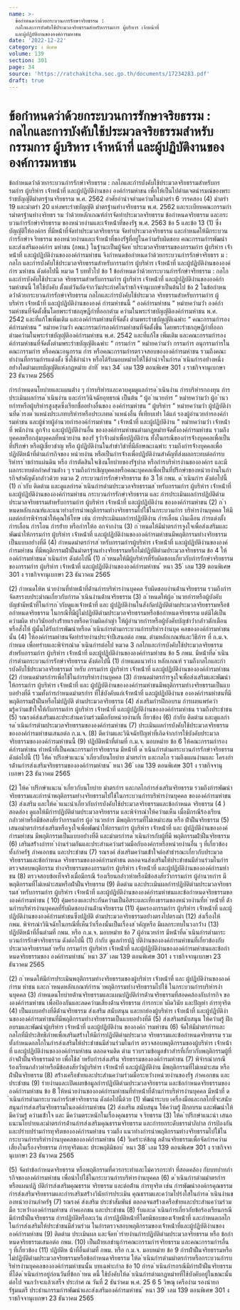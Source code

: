 ```yaml
---
name: >-
  ข้อกำหนดว่าด้วยกระบวนการรักษาจริยธรรม :
  กลไกและการบังคับใช้ประมวลจริยธรรมสำหรับกรรมการ ผู้บริหาร เจ้าหน้าที่
  และผู้ปฏิบัติงานขององค์การมหาชน
date: '2022-12-22'
category: ง พิเศษ
volume: 139
section: 301
page: 34
source: 'https://ratchakitcha.soc.go.th/documents/17234283.pdf'
draft: true
---
```


# ข้อกำหนดว่าด้วยกระบวนการรักษาจริยธรรม : กลไกและการบังคับใช้ประมวลจริยธรรมสำหรับกรรมการ ผู้บริหาร เจ้าหน้าที่ และผู้ปฏิบัติงานขององค์การมหาชน

ข้อกําหนดว่ําด้วยกระบวนกํารรักษําจริยธรรม : กลไกและกํารบังคับใช้ประมวลจริยธรรมสําหรับกรรมกําร ผู้บริหําร เจ้ําหน้ําที่ และผู้ปฏิบัติงํานของ องค์กํารมหําชน เพื่อให้เป็นไปตํามเจตนํารมณ์ของพระรําชบัญญัติมําตรฐํานจริยธรรม พ.ศ. 2562 อําศัยอํานําจตํามควํามในมําตรํา 6 วรรคสอง (4) มําตรํา 19 และมําตรํา 20 แห่งพระรําชบัญญัติ มําตรฐํานทํางจริยธรรม พ.ศ. 2562 และระเบียบคณะกรรมกํารมําตรฐํานทํางจริยธร รม ว่ําด้วยหลักเกณฑ์กํารจัดทําประมวลจริยธรรม ข้อกําหนดจริยธรรม และกระบวนกํารรักษําจริยธรรม ของหน่วยงํานและเจ้ําหน้ําที่ของรัฐ พ.ศ. 2563 ข้อ 5 และข้อ 13 (1) ซึ่งบัญญัติให้องค์กร ที่มีหน้ําที่จัดทําประมวลจริยธรรม จัดทําประมวลจริยธรรม และกําหนดให้มีกระบวนกํารรักษําจ ริยธรรม ของหน่วยงํานและเจ้ําหน้ําที่ของรัฐที่อยู่ในควํามรับผิดชอบ คณะกรรมกํารพัฒนําและส่งเสริมองค์กําร มหําชน (กพม.) ในฐํานะเป็นผู้จัดท ําประมวลจริยธรรมของกรรมกําร ผู้บริหําร เจ้ําหน้ําที่ และผู้ปฏิบัติงํานขององค์กํารมหําชน จึงกําหนดข้อกําหนดว่ําด้วยกระบวนกํารรักษําจริยธรร ม : กลไก และกํารบังคับใช้ประมวลจริยธรรมสําหรับกรรมกําร ผู้บริหําร เจ้ําหน้ําที่ และผู้ปฏิบัติงํานขององค์กําร มหําชน ดังต่อไปนี้ หมวด 1 บททั่วไป ข้อ 1 ข้อกําหนดว่ําด้วยกระบวนกํารรักษําจริยธรรม : กลไกและกํารบังคับใช้ประมวล จริยธรรมสําหรับกรรมกําร ผู้บริหําร เจ้ําหน้ําที่ และผู้ปฏิบัติงํานขององค์กํารมหําชนนี้ ให้ใช้บังคับ ตั้งแต่วันถัดจํากวันประกําศในรําชกิจจํานุเบกษําเป็นต้นไป ข้อ 2 ในข้อกําหนดว่ําด้วยกระบวนกํารรักษําจริยธรรม กลไกและกํารบังคับใช้ประมวล จริยธรรมสําหรับกรรมกําร ผู้บริหําร เจ้ําหน้ําที่ และผู้ปฏิบัติงํานขององค์ กํารมหําชนนี้ “ องค์กํารมหําชน ” หมํายควํามว่ํา องค์กํารมหําชนที่จัดตั้งขึ้นโดยพระรําชกฤษฎีกําที่ออกตําม ควํามในพระรําชบัญญัติองค์กํารมหําชน พ.ศ. 2542 และที่แก้ไขเพิ่มเติม และองค์กํารมหําชนที่จัดตั้ง ตํามพระรําชบัญญัติเฉพําะ “ คณะกรรมกํารองค์กํารมหําชน ” หมํายควํามว่ํา คณะกรรมกํารองค์กํารมหําชนที่จัดตั้งขึ้น โดยพระรําชกฤษฎีกําที่ออกตํามควํามในพระรําชบัญญัติองค์กํารมหําชน พ.ศ. 2542 และที่แก้ไข เพิ่มเติม และคณะกรรมกํารองค์กํารมหําชนที่จัดตั้งตํามพระรําชบัญญัติเฉพําะ “ กรรมกําร ” หมํายควํามว่ํา กรรมกําร อนุกรรมกํารในคณะกรรมกําร หรือคณะอนุกรรม กําร หรือคณะกรรมกํารตรวจสอบขององค์กํารมหําชน รวมถึงคณะทํางํานที่กรรมกํารแต่งตั้ง ซึ่งใช้อํานําจ หรือได้รับมอบหมํายให้ใช้อํานําจในกํารด ําเนินกํารอย่ํางหนึ่งอย่ํางใดตํามบทบัญญัติแห่งกฎหมําย อําทิ ้ หนา 34 ่ เลม 139 ตอนพิเศษ 301 ง ราชกิจจานุเบกษา 23 ธันวาคม 2565

กํารกําหนดนโยบํายและแผนต่ําง ๆ กํารบริหํารและควบคุมดูแลกํารด ําเนินงําน กํารบริหํารกองทุน กํารประเมินผลกํารด ําเนินงําน และกํารวินิจฉัยอุทธรณ์ เป็นต้น “ ผู้อ ํานวยกําร ” หมํายควํามว่ํา ผู้อ ํานวยกํารหรือผู้บริหํารสูงสุดซึ่งเรียกชื่ออย่ํางอื่นของ องค์กํารมหําชน “ ผู้บริหําร ” หมํายควํามว่ํา ผู้ปฏิบัติงํานที่ด ํารงต ําแหน่งประเภทบริหํารหรือประเภทต ําแหน่งอื่น ที่เทียบเท่ํา ได้แก่ รองผู้อํานวยกํารองค์กํารมหําชน และผู้ช่วยผู้อํานวยกํารองค์กํารมหําชน “ เจ้ําหน้ําที่ และผู้ปฏิบัติงําน ” หมํายควํามว่ํา เจ้ําหน้ําที่ พนักงําน ลูกจ้ําง และผู้ปฏิบัติงํานอื่น ขององค์กํารมหําชนตํามกฎหมํายจัดตั้งองค์กํารมหําชน รวมถึงบุคคลหรือกลุ่มบุคคลที่หน่วยงําน ของรั ฐว่ําจ้ํางมําเพื่อปฏิบัติงําน ทั้งในกรณีของกํารจ้ํางบุคคลเพื่อเป็นที่ปรึกษํา หรือผู้เชี่ยวชําญ หรือ ผู้ปฏิบัติงํานในสําขําวิชําที่มีลักษณะเฉพําะ รวมถึงกํารจ้ํางบุคคลเพื่อปฏิบัติหน้ําที่ตํามภํารกิจของ หน่วยงําน หรือเป็นกํารจ้ํางเพื่อปฏิบัติงํานสําคัญที่ส่งผลกระทบต่อกํารบริหํารร ําชกํารแผ่นดิน หรือ กํารตัดสินใจเชิงนโยบํายของรัฐบําล หรือกํารบริหํารงํานขององค์กร และมีผลกระทบต่อภําคส่วนต่ําง ๆ รวมถึงกํารเชิญบุคคลหรือคณะบุคคลเพื่อเป็นที่ปรึกษําของหน่วยงํานในภํารกิจสําคัญดังกล่ําวด้วย หมวด 2 กระบวนกํารรักษําจริยธรรม ข้อ 3 ให้ กพม. ด ําเนินกําร ดังต่อไปนี้ (1) ก ํากับ ติดตําม และดูแลกํารด ําเนินกํารตํามประมวลจริยธรรมส ําหรับกรรมกําร ผู้บริหําร เจ้ําหน้ําที่ และผู้ปฏิบัติงํานขององค์กํารมหําชน กระบวนกํารรักษําจริยธรรม และ กํารประเมินผลกํารปฏิบัติตํามประมวลจริยธรรมสําหรับกรรมกําร ผู้บริหําร เจ้ําหน้ําที่ และผู้ปฏิบัติงําน ขององค์กํารมหําชน (2) ก ําหนดหลักเกณฑ์และแนวทํางกํารนําพฤติกรรมทํางจริยธรรมไปใช้ในกระบวนกําร บริหํารงํานบุคคล ให้มีผลต่อกํารพิจํารณําให้คุณให้โทษ เช่น กํารประเมินผลกํารปฏิบัติงําน กํารเลื่อน เงินเดือน กํารแต่งตั้ง กํารเลื่อน กํารโอน กํารย้ําย หรือกํารให้อ อกจํากงําน (3) ก ําหนดให้มีมําตรกํารจูงใจเพื่อส่งเสริมและพัฒนําให้กรรมกําร ผู้บริหําร เจ้ําหน้ําที่ และผู้ปฏิบัติงํานขององค์กํารมหําชนมีพฤติกรรมทํางจริยธรรมเป็นแบบอย่ํางที่ดี (4) กําหนดมําตรกํารส ําหรับกรรมกํารผู้บริหําร เจ้ําหน้ําที่ และผู้ปฏิบัติงํานขององค์กํารมหําชน ที่มีพฤติกรรมฝ่ําฝืนมําตรฐํานทํางจริยธรรมหรือไม่ปฏิบัติตํามประมวลจริยธรรม ข้อ 4 ให้องค์กํารมหําชนด ําเนินกําร ดังต่อไปนี้ (1) ก ําหนดให้มีผู้บริหํารที่รับผิดชอบเกี่ยวกับกํารรักษําจริยธรรมของกรรมกําร ผู้บริหําร เจ้ําหน้ําที่ และผู้ปฏิบัติงํานขององค์กํารมหําชน ้ หนา 35 ่ เลม 139 ตอนพิเศษ 301 ง ราชกิจจานุเบกษา 23 ธันวาคม 2565

(2) กําหนดให้ห น่วยงํานที่ทําหน้ําที่ด้ํานกํารบริหํารงํานบุคคล รับผิดชอบงํานด้ํานจริยธรรม รวมถึงกํารจัดสรรงบประมําณเกี่ยวกับกํารด ําเนินงํานด้ํานจริยธรรม (3) ก ําหนดให้ผู้อ ํานวยกํารหรือผู้บังคับบัญชํามีหน้ําที่ในกํารก ํากับดูแลเจ้ําหน้ําที่ และ ผู้ปฏิบัติงํานในสังกัดปฏิบัติตํามประมวลจริยธรรมหรือข้ อกําหนดจริยธรรม ในกรณีที่มีผู้ไม่ปฏิบัติตํามประมวลจริยธรรมหรือข้อกําหนดจริยธรรม แต่มิได้เป็นควํามผิด ทํางวินัยอย่ํางร้ํายแรงหรือควํามผิดอําญํา ให้ผู้อํานวยกํารหรือผู้บังคับบัญชําว่ํากล่ําวตักเตือน หรือสั่งให้ ผู้นั้นได้รับกํารพัฒนําหรือด ําเนินกํารตํามกระบวนกํารบริหํารงํานบุค คลขององค์กํารมหําชนนั้น (4) ให้องค์กํารมหําชนจัดทํารํายงํานประจําปีเสนอต่อ กพม. ตํามหลักเกณฑ์และวิธีกําร ที่ ก.ม.จ. กําหนด เพื่อทรําบและพิจํารณําด ําเนินกํารต่อไป หมวด 3 กลไกและกํารบังคับใช้ประมวลจริยธรรม สําหรับกรรมกําร ผู้บริหําร เจ้ําหน้ําที่ และผู้ปฏิบัติงํานขององค์กํารมหําชน ข้อ 5 กพม. มีหน้ําที่ด ําเนินกํารตํามกระบวนกํารรักษําจริยธรรม ดังต่อไปนี้ (1) กําหนดแนวทําง หลักเกณฑ์ รวมถึงกลไกและกํารบังคับใช้ประมวลจริยธรรมส ําหรับ กรรมกําร ผู้บริหําร เจ้ําหน้ําที่ และผู้ปฏิบัติงํานขององค์กํารมหําชน (2) กําหนดมําตรกํารเพื่อใช้ในกํารบริหํารงํานบุคคล (3) กําหนดมําตรกํารจูงใจเพื่อส่งเสริมและพัฒนําให้กรรมกําร ผู้บริหําร เจ้ําหน้ําที่ และ ผู้ปฏิบัติงํานขององค์กํารมหําชนมีพฤติกรรมทํางจริยธรรมเป็นแบบอย่ํางที่ดี รวมทั้งกํารกําหนดมําตรกําร ที่ใช้บังคับแก่เจ้ําหน้ําที่ และผู้ปฏิบัติงํานข ององค์กํารมหําชนที่มีพฤติกรรมฝ่ําฝืนหรือไม่ปฏิบัติ ตํามประมวลจริยธรรม (4) ส่งเสริมกํารฝึกอบรม กํารเผยแพร่ควํามรู้ควํามเข้ําใจให้กับกรรมกําร ผู้บริหําร เจ้ําหน้ําที่ และผู้ปฏิบัติงํานขององค์กํารมหําชน รวมถึงประชําชน (5) รณรงค์ส่งเสริมและประสํานควํามร่วมมือกับหน่วยงํานที่เ กี่ยวข้อง (6) กํากับ ติดตําม และดูแลกํารด ําเนินกํารตํามประมวลจริยธรรมขององค์กํารมหําชน (7) ประเมินผลกํารบังคับใช้ประมวลจริยธรรมขององค์กํารมหําชนเสนอต่อ ก.ม.จ. (8) ตีควํามและวินิจฉัยปัญหําที่เกิดจํากกํารใช้บังคับประมวลจริยธรรมขององค์กํารมหําชนนี้ (9) ปฏิบัติหน้ําที่ตํามที่ ก.ม.จ. มอบหมําย ข้อ 6 ให้คณะกรรมกํารองค์กํารมหําชน ทําหน้ําที่เป็นคณะกรรมกํารจริยธรรม มีหน้ําที่ ด ําเนินกํารตํามกระบวนกํารรักษําจริยธรรม ดังต่อไปนี้ (1) ให้ค ําปรึกษําแนะน ําเกี่ยวกับนโยบําย มําตรกําร และกลไก รวมถึงแผนงํานและ โครงกํารด้ํานกํารส่งเสริมจริยธรรมขององค์กํารมหําชน ้ หนา 36 ่ เลม 139 ตอนพิเศษ 301 ง ราชกิจจานุเบกษา 23 ธันวาคม 2565

(2) ให้ค ําปรึกษําแนะน ําเกี่ยวกับนโยบําย มําตรกําร และกลไกกํารส่งเสริมจริยธรรม รวมถึงกํารพัฒนําจริยธรรมและกํารนําพฤติกรรมทํางจริยธรรมไปใช้ในกระบวนกํารบริหํารงํานบุคคล ขององค์กํารมหําชน (3) ส่งเสริม และให้ค ําแนะนําเกี่ยวกับกํารบังคับใช้ประมวลจริยธรรมและข้อกําหนด จริยธรรม (4 ) สอดส่อง ดูแลให้มีกํารปฏิบัติตํามประมวลจริยธรรม และพิจํารณําให้ควํามเห็น เมื่อมีกรณีร้องเรียนกล่ําวหําหรือมีข้อสงสัยว่ํากรรมกําร ผู้อ ํานวยกําร มีพฤติกรรมที่ไม่เหมําะสม หรือ ฝ่ําฝืนจริยธรรม (5) เสนอมําตรกํารส่งเสริมหรือจูงใจเพื่อพัฒนําให้กรรมกําร ผู้บริหําร เจ้ําหน้ําที่ และ ผู้ปฏิบัติงํานขององค์กํารมหําชน มีพฤติกรรมเป็นแบบอย่ํางที่ดี และมําตรกํารด ําเนินกํารกับผู้ที่มี พฤติกรรมฝ่ําฝืนจริยธรรม (6) เสริมสร้ํางกํารท ํางํานร่วมกันและประสํานควํามร่วมมือกับองค์กรหรือหน่วยงํานอื่น ๆ ที่เกี่ยวข้อง ทั้งภําครัฐ ภําคเอกชน และประชําชน (7) รณรงค์ ส่งเสริมควํามเข้ําใจต่อสําธํารณะเกี่ยวกับประมวลจริยธรรมและข้อกําหนด จริยธรรมขององค์กํารมหําชน ตลอดจนส่งเสริมให้ประชําชนมีส่วนร่วมในกํารตรวจสอบพฤติกรรม ทํางจริยธรรมของกรรมกําร ผู้บริหําร เจ้ําหน้ําที่ และผู้ปฏิบัติงํานขององค์กํารมหําชน (8) ตรวจสอบข้อเท็จจริงเมื่อมีกรณี ร้องเรียนกล่ําวหําหรือมีข้อสงสัยว่ํากรรมกําร ผู้อํานวยกําร มีพฤติกรรมที่ไม่เหมําะสมหรือฝ่ําฝืนจริยธรรม (9) ติดตําม และประเมินผลกํารปฏิบัติตํามประมวลจริยธรรมส ําหรับกรรมกําร ผู้บริหําร เจ้ําหน้ําที่ และผู้ปฏิบัติงํานขององค์กํารมหําชนและข้อกําหนดจริยธรรมขององค์กํารมหําชน ( 10) คุ้มครองและประกันควํามเป็นอิสระและเที่ยงธรรมของหน่วยงํานที่ท ําหน้ําที่ ด้ํานกํารบริหํารงํานบุคคลที่รับผิดชอบงํานด้ํานจริยธรรม (11) คุ้มครองกรรมกําร ผู้บริหําร เจ้ําหน้ําที่ และผู้ปฏิบัติงํานขององค์กํารมหําชนซึ่งปฏิบัติ ตํามประมวลจริยธรรมอย่ํางตรงไปตรงมํา (12) ส่งเรื่องให้ กพม. พิจํารณําวินิจฉัยในกรณีที่เห็นว่ําเรื่องนั้นเป็นเรื่องส ําคัญหรือ มีผลกระทบในวงกว้ําง (13) ปฏิบัติหน้ําที่อื่นตํามที่ กพม. หรือ ก.ม.จ. มอบหมําย ข้อ 7 ผู้อํานวยกําร มีหน้ําที่ด ําเนินกํารตํามกระบวนกํารรักษําจริยธรรม ดังต่อไปนี้ (1) กํากับ ดูแลกํารปฏิ บัติงํานขององค์กํารมหําชนที่เกี่ยวข้องกับประมวลจริยธรรมส ําหรับ กรรมกําร ผู้บริหําร เจ้ําหน้ําที่ และผู้ปฏิบัติงํานขององค์กํารมหําชนและข้อกําหนดจริยธรรมของ องค์กํารมหําชน ้ หนา 37 ่ เลม 139 ตอนพิเศษ 301 ง ราชกิจจานุเบกษา 23 ธันวาคม 2565

(2) ก ําหนดให้มีกํารประเมินพฤติกรรมทํางจริยธรรมของผู้บริหําร เจ้ําหน้ําที่ และ ผู้ปฏิบัติงํานขององค์กํารม หําชน และก ําหนดหลักเกณฑ์กํารน ําพฤติกรรมทํางจริยธรรมไปใช้ ในกระบวนกํารบริหํารงํานบุคคล (3) กําหนดนโยบํายด้ํานจริยธรรมและแผนปฏิบัติกํารด้ํานจริยธรรมที่สอดคล้องกับภํารกิจ ขององค์กํารมหําชน เพื่อป้องกันและลดควํามเสี่ยงด้ํานจริยธรรม กํารกระท ําผิดวินัย และปัญหํา กํารทุจริต (4) เป็นแบบอย่ํางที่ดีด้ํานจริยธรรม ส่งเสริม สนับสนุน และยกย่องผู้บริหําร เจ้ําหน้ําที่ และผู้ปฏิบัติงํานขององค์กํารมหําชนที่มีพฤติกรรมทํางจริยธรรมเป็นแบบอย่ํางที่ดี (5) ส่งเสริมสนับสนุน ให้ควํามรู้ ฝึกอบรมและพัฒนําผู้บริหําร เจ้ําหน้ําที่ และผู้ปฏิบัติงําน ขององค์ก ํารมหําชน (6) จัดให้มีมําตรกํารและกลไกที่มีประสิทธิภําพเพื่อเสริมสร้ํางให้มีกํารปฏิบัติตํามประมวล จริยธรรมและข้อกําหนดจริยธรรม รวมทั้งกําหนดกลไกในกํารส่งเสริมให้ประชําชนมีส่วนร่วมในกําร ตรวจสอบพฤติกรรมของผู้บริหําร เจ้ําหน้ําที่ และผู้ปฏิบัติงํานขององค์กํารมหําชน ตลอดจนติด ตําม รวบรวมข้อมูลข่ําวสํารที่เกี่ยวกับพฤติกรรมผู้ที่อําจฝ่ําฝืนจริยธรรมด้วย เพื่อใช้ส ําหรับกํารส่งเสริม จริยธรรมขององค์กํารมหําชน (7) พิจํารณํากรณีร้องเรียนกล่ําวหําหรือมีข้อสงสัยว่ําผู้บริหําร เจ้ําหน้ําที่ และผู้ปฏิบัติงําน มีพฤติกรรมที่ไม่เหมําะสม หรือฝ่ําฝืนจริยธรรม (8) สร้ํางเครือข่ํายและประสํานควํามร่วมมือระหว่ํางหน่วยงํานของรัฐ ภําคเอกชน และ ประชําชน (9) รํายงํานและเปิดเผยข้อมูลกํารปฏิบัติตํามประมวลจริยธรรม และข้อกําหนดจริยธรรมของ องค์กํารมหําชน ข้อ 8 ให้หน่วยงํานขององค์กํารมหําชนที่ทําหน้ําที่ด้ํานกํารบริหํารงํานบุคคล มีหน้ําที่ ด ําเนินกํารตํามกระบวนกํารรักษําจริยธรรม ดังต่อไปนี้ด้วย (1) พัฒนําระบบ เครื่องมือและกลไกที่จะสนับสนุนกํารส่งเสริมจริยธรรมในองค์กํารมหําชน (2) ส่งเสริม สนับสนุน ให้ควํามรู้ ฝึกอบรม และพัฒนําให้มีควํามรู้ ควํามเข้ําใจ และ มีควํามตระหนักในเรื่องคุณธรรม จ ริยธรรม (3) ให้ค ําปรึกษําแนะนํา เสนอแนะนโยบํายและมําตรกํารด้ํานกํารส่งเสริมคุณธรรมจริยธรรม และกํารยกระดับธรรมําภิบําล กํารป้องกันและปรําบปรํามกํารทุจริตขององค์กํารมหําชน รวมถึง แนวทํางกํารนําพฤติกรรมทํางจริยธรรมไปใช้ในกระบวนกํารบริหํารงํานบุคคลขององค์กํารมหําชน (4) วิเครําะห์ข้อมู ลด้ํานจริยธรรมเพื่อจัดกํารควํามเสี่ยงในเรื่องจริยธรรม กํารทุจริตและ ประพฤติมิชอบ ้ หนา 38 ่ เลม 139 ตอนพิเศษ 301 ง ราชกิจจานุเบกษา 23 ธันวาคม 2565

(5) จัดทําข้อกําหนดจริยธรรม หรือพฤติกรรมที่ควรกระทําและไม่ควรกระทํา ที่สอดคล้อง กับบทบําทภํารกิจขององค์กํารมหําชน เพื่อนําไปใช้ในกระบวนกํารบริหํารงํานบุคคล (6) ด ําเนินกํารตํามมําตรกํารหรือแผนปฏิ บัติกํารส่งเสริมคุณธรรม จริยธรรม และต่อต้ําน กํารทุจริต เช่น กํารพัฒนําองค์กรคุณธรรม กํารส่งเสริมจริยธรรมและกํารเสริมสร้ํางวินัยกํารประเมิน คุณธรรมและควํามโปร่งใสในกํารด ําเนินงํานของหน่วยงํานภําครัฐ (7) รณรงค์ ส่งเสริม ประชําสัมพันธ์ ตลอดจนสร้ํางเครือข่ํายและประสํานควํามร่วมมือ ระหว่ํางองค์กํารมหําชน ภําคเอกชน และประชําชน (8) รับและด ําเนินกํารเกี่ยวกับข้อร้องเรียนกรณีมีกํารฝ่ําฝืนจริยธรรม กํารปฏิบัติหรือละเว้น กํารปฏิบัติหน้ําที่โดยมิชอบของเจ้ําหน้ําที่ และกําหนดกลไกในกํารส่งเสริมให้ประชําชนมีส่วนร่วม ในกํารตรวจสอบพฤติกรรมของเจ้ําหน้ําที่และผู้ปฏิบัติงํานขององค์กํารมหําชน (9) ติดตําม ประเมินผล และจัดท ํารํายงํานกํารปฏิบัติตํามประมวลจริยธรรม หรือ ข้อกําหนดจริยธรรมเสนอต่อ กพม. (10) เป็นฝ่ํายเลขํานุกํารคณะกรรมกํารจริยธรรม และคณะกรรมกํารอื่น ๆ ที่เกี่ยวข้อง (11) ปฏิบัติห น้ําที่อื่นตํามที่ กพม. หรือ ก.ม.จ. มอบหมําย ข้อ 9 กํารฝ่ําฝืนจริยธรรมหรือไม่ปฏิบัติตํามประมวลจริยธรรมหรือข้อกําหนดจริยธรรม ให้ด ําเนินกํารตํามมําตรกํารหรือกระบวนกํารบริหํารงํานบุคคลขององค์กํารมหําชนนั้น บทเฉพําะกําล ข้อ 10 กํารด ําเนินกํารกรณีมีกํารฝ่ําฝืนจริยธรรมที่ได้ด ําเนินกํารอยู่ก่อนวันที่ข้อก ําหน ดนี้ ใช้บังคับให้ด ําเนินกํารตํามกฎหมํายที่ใช้บังคับอยู่ในขณะนั้นต่อไป จนกว่ําจะแล้วเสร็จ ประกําศ ณ วันที่ 2 ธันวําคม พ.ศ. 25 6 5 วิษณุ เครืองําม รองนํายกรัฐมนตรี ประธํานกรรมกํารพัฒนําและส่งเสริมองค์กํารมหําชน ้ หนา 39 ่ เลม 139 ตอนพิเศษ 301 ง ราชกิจจานุเบกษา 23 ธันวาคม 2565
